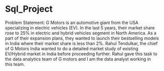 # Sql_Project
Problem Statement:
G Motors is an automotive giant from the USA specializing in electric vehicles (EV). In the
last 5 years, their market share rose to 25% in electric and hybrid vehicles segment in
North America. As a part of their expansion plans, they wanted to launch their
bestselling models in India where their market share is less than 2%. Rahul Tendulkar,
the chief of G Motors India wanted to do a detailed market study of existing EV/Hybrid
market in India before proceeding further. Rahul gave this task to the data analytics
team of G motors and I am the data analyst working in this team.
